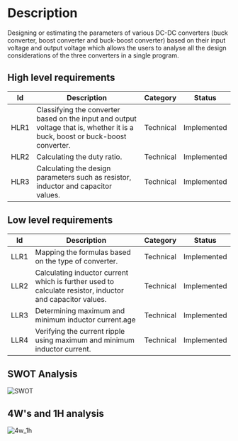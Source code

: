 #  Description
Designing or estimating the parameters of various DC-DC converters (buck converter, boost converter and buck-boost converter) based on their input voltage and output voltage which allows the users to analyse all the design considerations of the three converters in a single program.


## High level requirements
| ld | Description | Category |Status|
| --- | --- | --- | --- |
| HLR1 | Classifying  the converter based on the input and output voltage that is, whether it is a buck, boost or buck-boost converter.| Technical | Implemented |
| HLR2| Calculating the duty ratio. | Technical | Implemented |
| HLR3 | Calculating the design parameters such as resistor, inductor and capacitor values. | Technical | Implemented |


 ## Low level requirements
| ld | Description | Category |Status|
| --- | --- | --- | --- |
| LLR1 | Mapping the formulas based on the type of converter. | Technical | Implemented |
| LLR2 | Calculating inductor current which is  further used to calculate resistor, inductor and capacitor values. | Technical | Implemented |
| LLR3 | Determining maximum and minimum inductor current.age | Technical | Implemented |
| LLR4 |  Verifying the current ripple using maximum and minimum inductor current.| Technical | Implemented |
 


## SWOT Analysis
![SWOT](https://user-images.githubusercontent.com/98839182/155742384-b92ec9a8-6239-4a71-9bbb-1bd556ca8b66.PNG)


## 4W's and 1H analysis

![4w_1h](https://user-images.githubusercontent.com/98839182/155742412-07ed30c1-ee35-4099-86e0-b60f6d9adbd9.PNG)




